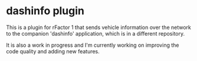 dashinfo plugin
==================================
This is a plugin for rFactor 1 that sends vehicle information over the network to the companion 'dashinfo' application, which is in a different repository. 

It is also a work in progress and I'm currently working on improving the code quality and adding new features. 
